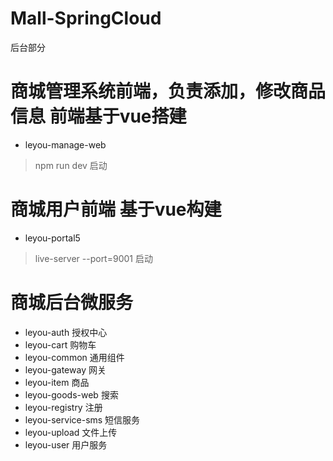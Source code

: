 # Mall-SpringCloud
后台部分
# 商城管理系统前端，负责添加，修改商品信息 前端基于vue搭建
* leyou-manage-web
> npm run dev 启动
# 商城用户前端 基于vue构建
* leyou-portal5
> live-server --port=9001 启动
# 商城后台微服务
* leyou-auth 授权中心
* leyou-cart 购物车
* leyou-common 通用组件
* leyou-gateway 网关
* leyou-item 商品
* leyou-goods-web 搜索
* leyou-registry 注册
* leyou-service-sms 短信服务
* leyou-upload 文件上传
* leyou-user 用户服务
